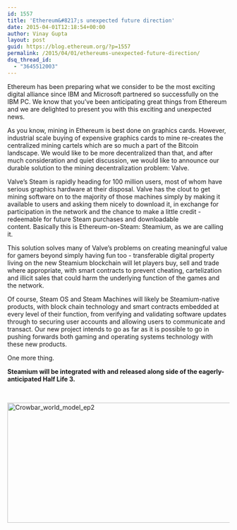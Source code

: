 ```yaml
---
id: 1557
title: 'Ethereum&#8217;s unexpected future direction'
date: 2015-04-01T12:18:54+00:00
author: Vinay Gupta
layout: post
guid: https://blog.ethereum.org/?p=1557
permalink: /2015/04/01/ethereums-unexpected-future-direction/
dsq_thread_id:
  - "3645512003"
---
```

Ethereum has been preparing what we consider to be the most exciting digital alliance since IBM and Microsoft partnered so successfully on the IBM PC. We know that you’ve been anticipating great things from Ethereum and we are delighted to present you with this exciting and unexpected news.

As you know, mining in Ethereum is best done on graphics cards. However, industrial scale buying of expensive graphics cards to mine re-creates the centralized mining cartels which are so much a part of the Bitcoin landscape. We would like to be more decentralized than that, and after much consideration and quiet discussion, we would like to announce our durable solution to the mining decentralization problem: Valve.

Valve’s Steam is rapidly heading for 100 million users, most of whom have serious graphics hardware at their disposal. Valve has the clout to get mining software on to the majority of those machines simply by making it available to users and asking them nicely to download it, in exchange for participation in the network and the chance to make a little credit - redeemable for future Steam purchases and downloadable content. Basically this is Ethereum-on-Steam: Steamium, as we are calling it.

This solution solves many of Valve’s problems on creating meaningful value for gamers beyond simply having fun too - transferable digital property living on the new Steamium blockchain will let players buy, sell and trade where appropriate, with smart contracts to prevent cheating, cartelization and illicit sales that could harm the underlying function of the games and the network.

Of course, Steam OS and Steam Machines will likely be Steamium-native products, with block chain technology and smart contracts embedded at every level of their function, from verifying and validating software updates through to securing user accounts and allowing users to communicate and transact. Our new project intends to go as far as it is possible to go in pushing forwards both gaming and operating systems technology with these new products.

One more thing.

<strong>Steamium will be integrated with and released along side of the eagerly-anticipated Half Life 3.</strong>

&nbsp;

<a href="http://www.theguardian.com/world/live/2015/apr/01/april-fools-day-jokes-2015-the-best-from-around-the-world"><img class="aligncenter wp-image-1558 size-full" src="https://blog.ethereum.org/wp-content/uploads/2015/04/Crowbar_world_model_ep2.jpg" alt="Crowbar_world_model_ep2" width="728" height="272" /></a>